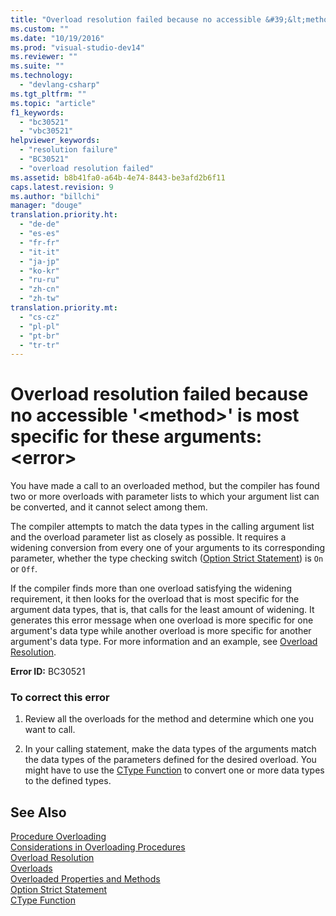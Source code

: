 ```yaml
---
title: "Overload resolution failed because no accessible &#39;&lt;method&gt;&#39; is most specific for these arguments:&lt;error&gt; | Microsoft Docs"
ms.custom: ""
ms.date: "10/19/2016"
ms.prod: "visual-studio-dev14"
ms.reviewer: ""
ms.suite: ""
ms.technology: 
  - "devlang-csharp"
ms.tgt_pltfrm: ""
ms.topic: "article"
f1_keywords: 
  - "bc30521"
  - "vbc30521"
helpviewer_keywords: 
  - "resolution failure"
  - "BC30521"
  - "overload resolution failed"
ms.assetid: b8b41fa0-a64b-4e74-8443-be3afd2b6f11
caps.latest.revision: 9
ms.author: "billchi"
manager: "douge"
translation.priority.ht: 
  - "de-de"
  - "es-es"
  - "fr-fr"
  - "it-it"
  - "ja-jp"
  - "ko-kr"
  - "ru-ru"
  - "zh-cn"
  - "zh-tw"
translation.priority.mt: 
  - "cs-cz"
  - "pl-pl"
  - "pt-br"
  - "tr-tr"
---
```

# Overload resolution failed because no accessible &#39;&lt;method&gt;&#39; is most specific for these arguments:&lt;error&gt;
You have made a call to an overloaded method, but the compiler has found two or more overloads with parameter lists to which your argument list can be converted, and it cannot select among them.  
  
 The compiler attempts to match the data types in the calling argument list and the overload parameter list as closely as possible. It requires a widening conversion from every one of your arguments to its corresponding parameter, whether the type checking switch ([Option Strict Statement](../Topic/Option%20Strict%20Statement.md)) is `On` or `Off`.  
  
 If the compiler finds more than one overload satisfying the widening requirement, it then looks for the overload that is most specific for the argument data types, that is, that calls for the least amount of widening. It generates this error message when one overload is more specific for one argument's data type while another overload is more specific for another argument's data type. For more information and an example, see [Overload Resolution](../Topic/Overload%20Resolution%20\(Visual%20Basic\).md).  
  
 **Error ID:** BC30521  
  
### To correct this error  
  
1.  Review all the overloads for the method and determine which one you want to call.  
  
2.  In your calling statement, make the data types of the arguments match the data types of the parameters defined for the desired overload. You might have to use the [CType Function](../Topic/CType%20Function%20\(Visual%20Basic\).md) to convert one or more data types to the defined types.  
  
## See Also  
 [Procedure Overloading](../Topic/Procedure%20Overloading%20\(Visual%20Basic\).md)   
 [Considerations in Overloading Procedures](../Topic/Considerations%20in%20Overloading%20Procedures%20\(Visual%20Basic\).md)   
 [Overload Resolution](../Topic/Overload%20Resolution%20\(Visual%20Basic\).md)   
 [Overloads](../Topic/Overloads%20\(Visual%20Basic\).md)   
 [Overloaded Properties and Methods](../Topic/Overloaded%20Properties%20and%20Methods%20\(Visual%20Basic\).md)   
 [Option Strict Statement](../Topic/Option%20Strict%20Statement.md)   
 [CType Function](../Topic/CType%20Function%20\(Visual%20Basic\).md)